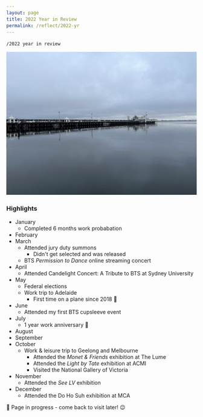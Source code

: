```yaml
---
layout: page
title: 2022 Year in Review
permalink: /reflect/2022-yr
---
```


`/2022 year in review`

<img src="/assets/2022-10-geelong.jpg" alt="The Pier in Geelong">

### Highlights

- January
  - Completed 6 months work probabation 
- February
- March
  - Attended jury duty summons
    - Didn't get selected and was released
  - BTS *Permission to Dance* online streaming concert
- April
  - Attended Candelight Concert: A Tribute to BTS at Sydney University
- May
  - Federal elections
  - Work trip to Adelaide
    - First time on a plane since 2018 🤯
- June
  - Attended my first BTS cupsleeve event
- July
  - 1 year work anniversary 🎉
- August
- September
- October
  - Work & leisure trip to Geelong and Melbourne
    - Attended the *Monet & Friends* exhibition at The Lume
    - Attended the *Light by Tate* exhibition at ACMI
    - Visited the National Gallery of Victoria 
- November
  - Attended the *See LV* exhibition
- December
  - Attended the Do Ho Suh exhibition at MCA

🚧 Page in progress - come back to visit later! 😉 

<style>
  .wrapper {
    max-width: 58em;
  }
</style>